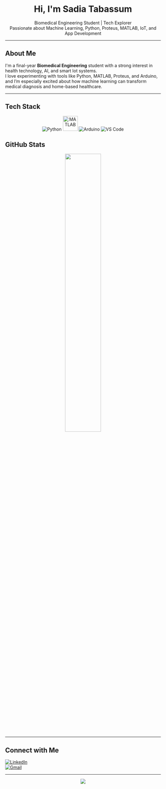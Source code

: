 
<h1 align="center">Hi, I'm Sadia Tabassum </h1>

<p align="center">
   Biomedical Engineering Student |  Tech Explorer <br>
   Passionate about Machine Learning, Python, Proteus, MATLAB, IoT, and App Development
</p>

---

##  About Me

I'm a final-year **Biomedical Engineering** student with a strong interest in health technology, AI, and smart Iot systems.  
I love experimenting with tools like Python, MATLAB, Proteus, and Arduino, and I’m especially excited about how machine learning can transform medical diagnosis and home-based healthcare.

---

##  Tech Stack

<p align="center">
  <img src="https://img.icons8.com/color/48/python--v1.png" alt="Python"/>
  <img src="https://upload.wikimedia.org/wikipedia/commons/2/21/Matlab_Logo.png" alt="MATLAB" width="48"/>
  <img src="https://img.icons8.com/color/48/arduino.png" alt="Arduino"/>
  <img src="https://img.icons8.com/color/48/visual-studio-code-2019.png" alt="VS Code"/>
</p>



##  GitHub Stats

<p align="center">
  <img src="https://github-readme-stats.vercel.app/api?username=SadiaPikachu&show_icons=true&theme=radical" width="48%"/>
</p>

---

##  Connect with Me

[![LinkedIn](https://img.shields.io/badge/LinkedIn-Connect-blue?style=flat-square&logo=linkedin)](https://www.linkedin.com/in/sadia-tabassum-310916369)  
[![Gmail](https://img.shields.io/badge/Email-sadiakrypton2001@gmail.com-red?style=flat-square&logo=gmail&logoColor=white)](mailto:sadiakrypton2001@gmail.com)

---

<p align="center">
  <img src="https://readme-typing-svg.demolab.com?font=Fira+Code&weight=500&pause=1000&color=F74780&center=true&vCenter=true&width=435&lines=Welcome+to+my+GitHub!;Let's+Build+Something+Innovative!" />
</p>
